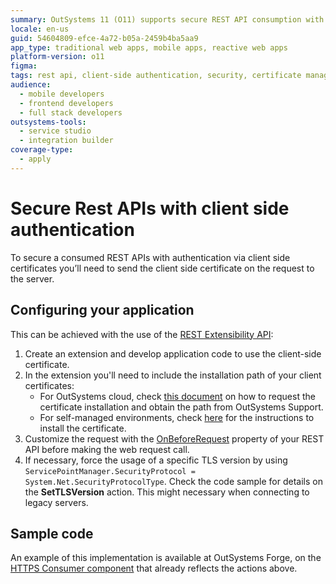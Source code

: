 ```yaml
---
summary: OutSystems 11 (O11) supports secure REST API consumption with client-side authentication through its REST Extensibility API.
locale: en-us
guid: 54604809-efce-4a72-b05a-2459b4ba5aa9
app_type: traditional web apps, mobile apps, reactive web apps
platform-version: o11
figma:
tags: rest api, client-side authentication, security, certificate management, tls configuration
audience:
  - mobile developers
  - frontend developers
  - full stack developers
outsystems-tools:
  - service studio
  - integration builder
coverage-type:
  - apply
---
```


# Secure Rest APIs with client side authentication

To secure a consumed REST APIs with authentication via client side certificates you’ll need to send the client side certificate on the request to the server.

## Configuring your application

This can be achieved with the use of the [REST Extensibility API](https://success.outsystems.com/Documentation/11/Reference/OutSystems_APIs/REST_Extensibility_API):

1. Create an extension and develop application code to use the client-side certificate.
1. In the extension you'll need to include the installation path of your client certificates:
    * For OutSystems cloud, check [this document](https://success.outsystems.com/Support/Enterprise_Customers/Maintenance_and_Operations/Requesting_to_install_client-side_certificates_on_OutSystems_PaaS) on how to request the certificate installation and obtain the path from OutSystems Support.
    * For self-managed environments, check [here](https://success.outsystems.com/Support/Enterprise_Customers/Maintenance_and_Operations/Installing_client_side_certificates_on_on-premises_environments) for the instructions to install the certificate.
1. Customize the request with the [OnBeforeRequest](https://success.outsystems.com/Documentation/11/Extensibility_and_Integration/REST/Consume_REST_APIs/Advanced_Customizations) property of your REST API before making the web request call.
1. If necessary, force the usage of a specific TLS version by using `ServicePointManager.SecurityProtocol = System.Net.SecurityProtocolType`. Check the code sample for details on the **SetTLSVersion** action. This might necessary when connecting to legacy servers.

## Sample code

An example of this implementation is available at OutSystems Forge, on the [HTTPS Consumer component](https://www.outsystems.com/forge/component-overview/3591/https-consumer) that already reflects the actions above.
